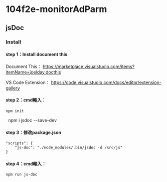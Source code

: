 # 104f2e-monitorAdParm

## jsDoc

### Install

#### step 1：Install document this
Document This：
https://marketplace.visualstudio.com/items?itemName=joelday.docthis

VS Code Extension：
https://code.visualstudio.com/docs/editor/extension-gallery

#### step 2：cmd輸入：
    npm init
    npm i jsdoc --save-dev

#### step 3：修改package.json
 	"scripts": {
   	 	"js-doc": "./node_modules/.bin/jsdoc -d /src/js"
 	}

#### step 4：cmd輸入：
	npm run js-doc
